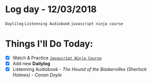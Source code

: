 # Log day - 12/03/2018

`Daylilog` `Listenning Audiobook` `javascript ninja course`

# Things I'll Do Today:  
- [x] Watch & Practice [`Javascript Ninja Course`](https://github.com/wgoulaart/course-javascript-ninja)
- [x] Add new **Dailylog**
- [x] Listenning Audiobook - *The Hound of the Baskervilles (Sherlock Holmes)* - *Conan Doyle*

